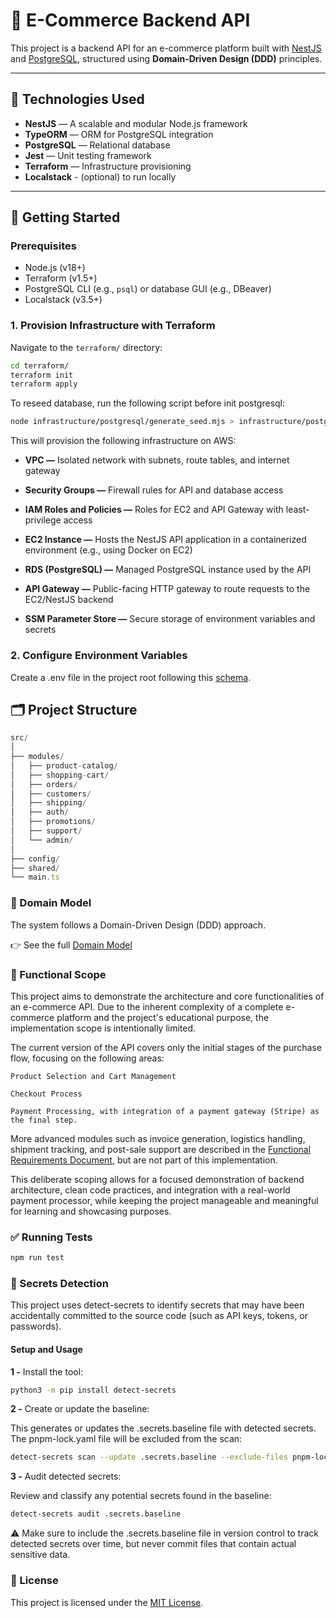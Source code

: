 # 🛒 E-Commerce Backend API

This project is a backend API for an e-commerce platform built with [NestJS](https://nestjs.com/) and [PostgreSQL](https://www.postgresql.org/), structured using **Domain-Driven Design (DDD)** principles.

---

## 🧱 Technologies Used

- **NestJS** — A scalable and modular Node.js framework
- **TypeORM** — ORM for PostgreSQL integration
- **PostgreSQL** — Relational database
- **Jest** — Unit testing framework
- **Terraform** — Infrastructure provisioning
- **Localstack** - (optional) to run locally

---

## 🚀 Getting Started

### Prerequisites

- Node.js (v18+)
- Terraform (v1.5+)
- PostgreSQL CLI (e.g., `psql`) or database GUI (e.g., DBeaver)
- Localstack (v3.5+)

### 1. Provision Infrastructure with Terraform

Navigate to the `terraform/` directory:

```bash
cd terraform/
terraform init
terraform apply
```

To reseed database, run the following script before init postgresql:

```bash
node infrastructure/postgresql/generate_seed.mjs > infrastructure/postgresql/init.sql
```

This will provision the following infrastructure on AWS:

- **VPC —** Isolated network with subnets, route tables, and internet gateway

- **Security Groups —** Firewall rules for API and database access

- **IAM Roles and Policies —** Roles for EC2 and API Gateway with least-privilege access

- **EC2 Instance —** Hosts the NestJS API application in a containerized environment (e.g., using Docker on EC2)

- **RDS (PostgreSQL) —** Managed PostgreSQL instance used by the API

- **API Gateway —** Public-facing HTTP gateway to route requests to the EC2/NestJS backend

- **SSM Parameter Store —** Secure storage of environment variables and secrets

### 2. Configure Environment Variables

Create a .env file in the project root following this [schema](src/config/validation.schema.ts).

## 🗂️ Project Structure

```js
src/
│
├── modules/
│   ├── product-catalog/
│   ├── shopping-cart/
│   ├── orders/
│   ├── customers/
│   ├── shipping/
│   ├── auth/
│   ├── promotions/
│   ├── support/
│   └── admin/
│
├── config/
├── shared/
└── main.ts
```

### 📘 Domain Model

The system follows a Domain-Driven Design (DDD) approach.

👉 See the full [Domain Model](docs/DOMAIN_MODEL.md)

### 📄 Functional Scope

This project aims to demonstrate the architecture and core functionalities of an e-commerce API. Due to the inherent complexity of a complete e-commerce platform and the project's educational purpose, the implementation scope is intentionally limited.

The current version of the API covers only the initial stages of the purchase flow, focusing on the following areas:

    Product Selection and Cart Management

    Checkout Process

    Payment Processing, with integration of a payment gateway (Stripe) as the final step.

More advanced modules such as invoice generation, logistics handling, shipment tracking, and post-sale support are described in the [Functional Requirements Document](docs/FUNCTIONAL_REQUIREMENTS.md), but are not part of this implementation.

This deliberate scoping allows for a focused demonstration of backend architecture, clean code practices, and integration with a real-world payment processor, while keeping the project manageable and meaningful for learning and showcasing purposes.

### ✅ Running Tests

```js
npm run test
```

### 🔐 Secrets Detection

This project uses detect-secrets to identify secrets that may have been accidentally committed to the source code (such as API keys, tokens, or passwords).

#### Setup and Usage

**1 -** Install the tool:

```bash
python3 -m pip install detect-secrets
```

**2 -** Create or update the baseline:

This generates or updates the .secrets.baseline file with detected secrets. The pnpm-lock.yaml file will be excluded from the scan:

```bash
detect-secrets scan --update .secrets.baseline --exclude-files pnpm-lock.yaml
```

**3 -** Audit detected secrets:

Review and classify any potential secrets found in the baseline:

```bash
detect-secrets audit .secrets.baseline
```

⚠️ Make sure to include the .secrets.baseline file in version control to track detected secrets over time, but never commit files that contain actual sensitive data.

### 📄 License

This project is licensed under the [MIT License](LISCENCE).
